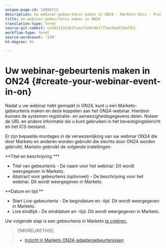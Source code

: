 ```yaml
---
unique-page-id: 10096712
description: Uw webinar-gebeurtenis maken in ON24 - Marketo Docs - Productdocumentatie
title: Uw webinar-gebeurtenis maken in ON24
translation-type: tm+mt
source-git-commit: e149133a5383faaef5e9c9b7775ae36e633ed7b1
workflow-type: tm+mt
source-wordcount: '170'
ht-degree: 0%

---
```



# Uw webinar-gebeurtenis maken in ON24 {#create-your-webinar-event-in-on}

Nadat u uw webinar hebt gemaakt in ON24, kunt u een Marketo-gebeurtenis maken en deze koppelen aan het ON24-webinar. Hierdoor kunnen de systemen registratie- en aanwezigheidsgegevens delen. Noteer de URL en andere informatie die u kunt gebruiken in het bevestigingsbericht en het ICS-bestand.

Er zijn bepaalde montages in de verwezenlijking van uw webinar ON24 die door Marketo en anderen worden gebruikt die slechts door ON24 worden gebruikt. Marketo gebruikt de volgende instellingen:

**Titel en beschrijving ***

* Titel van gebeurtenis - De naam voor het webinar. Dit wordt weergegeven in Marketo.
* Abstract voor gebeurtenis (optioneel) - De beschrijving voor het webinar. Dit wordt weergegeven in Marketo.

**Datum en tijd **

* Start Live-gebeurtenis - De begindatum en -tijd. Dit wordt weergegeven in Marketo.
* Live eindtijd - De einddatum en -tijd. Dit wordt weergegeven in Marketo.

Uw volgende stap is een gebeurtenis in Marketo [ te creëren.](create-an-event-in-marketo.md)

>[!MORELIKETHIS]
>
>* [Inzicht in Marketo ON24-adaptergebeurtenissen](understanding-marketo-on24-adapter-events.md)

>



